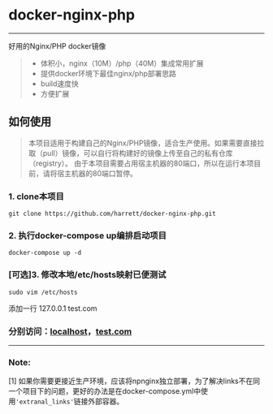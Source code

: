 # docker-nginx-php

------
好用的Nginx/PHP docker镜像

> * 体积小，nginx（10M）/php（40M）集成常用扩展
> * 提供docker环境下最佳nginx/php部署思路
> * build速度快
> * 方便扩展

## 如何使用

>本项目适用于构建自己的Nginx/PHP镜像，适合生产使用。如果需要直接拉取（pull）镜像，可以自行将构建好的镜像上传至自己的私有仓库（registry）。 
>由于本项目需要占用宿主机器的80端口，所以在运行本项目前，请将宿主机器的80端口暂停。

### 1. clone本项目
```shell
git clone https://github.com/harrett/docker-nginx-php.git
```

### 2. 执行docker-compose up编排启动项目
```shell
docker-compose up -d
```

### [可选]3. 修改本地/etc/hosts映射已便测试
```shell
sudo vim /etc/hosts
```
添加一行
127.0.0.1   test.com

### 分别访问：[localhost](http://localhost)，[test.com](http://test.com)

-----
### Note:
[1] 如果你需要更接近生产环境，应该将npnginx独立部署，为了解决links不在同一个项目下的问题，更好的办法是在docker-compose.yml中使用`'extranal_links'`链接外部容器。